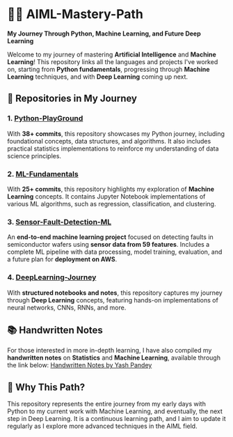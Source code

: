 # 🤖🧠 AIML-Mastery-Path

**My Journey Through Python, Machine Learning, and Future Deep Learning**

Welcome to my journey of mastering **Artificial Intelligence** and **Machine Learning**! This repository links all the languages and projects I've worked on, starting from **Python fundamentals**, progressing through **Machine Learning** techniques, and with **Deep Learning** coming up next.

## 📂 Repositories in My Journey

### 1. [**Python-PlayGround**](https://github.com/YashPandey1405/Python-Playground)

With **38+ commits**, this repository showcases my Python journey, including foundational concepts, data structures, and algorithms. It also includes practical statistics implementations to reinforce my understanding of data science principles.

### 2. [**ML-Fundamentals**](https://github.com/YashPandey1405/ML-Fundamentals)

With **25+ commits**, this repository highlights my exploration of **Machine Learning** concepts. It contains Jupyter Notebook implementations of
various ML algorithms, such as regression, classification, and clustering.

### 3. [**Sensor-Fault-Detection-ML**](https://github.com/YashPandey1405/Sensor-Fault-Detection-ML)

An **end-to-end machine learning project** focused on detecting faults in semiconductor wafers using **sensor data from 59 features**. Includes a complete ML pipeline with data processing, model training, evaluation, and a future plan for **deployment on AWS**.

### 4. [**DeepLearning-Journey**](https://github.com/YashPandey1405/DeepLearning-Journey)

With **structured notebooks and notes**, this repository captures my journey through **Deep Learning** concepts, featuring hands-on implementations of neural networks, CNNs, RNNs, and more.

## 📚 Handwritten Notes

For those interested in more in-depth learning, I have also compiled my **handwritten notes** on **Statistics** and **Machine Learning**, available through the link below:
[Handwritten Notes by Yash Pandey](https://drive.google.com/drive/folders/1Q9vvwE4wyD5dRUSHjS582swdY76ytd6o)

## 🔗 Why This Path?

This repository represents the entire journey from my early days with Python to my current work with Machine Learning, and eventually, the next step in Deep Learning. It is a continuous learning path, and I aim to update it regularly as I explore more advanced techniques in the AIML field.
